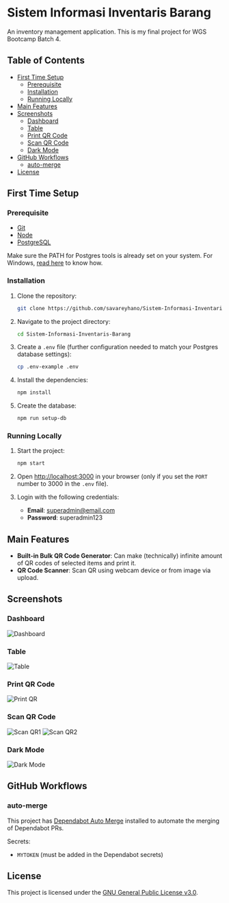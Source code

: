 # Sistem Informasi Inventaris Barang

An inventory management application. This is my final project for WGS Bootcamp Batch 4.

## Table of Contents

- [First Time Setup](#first-time-setup)
  - [Prerequisite](#prerequisite)
  - [Installation](#installation)
  - [Running Locally](#running-locally)
- [Main Features](#main-features)
- [Screenshots](#screenshots)
  - [Dashboard](#dashboard)
  - [Table](#table)
  - [Print QR Code](#print-qr-code)
  - [Scan QR Code](#scan-qr-code)
  - [Dark Mode](#dark-mode)
- [GitHub Workflows](#github-workflows)
  - [auto-merge](#auto-merge)
- [License](#license)

## First Time Setup

### Prerequisite

- [Git](https://git-scm.com/downloads)
- [Node](https://nodejs.org/en/download/current)
- [PostgreSQL](https://www.postgresql.org/download/)

Make sure the PATH for Postgres tools is already set on your system. For Windows, [read here](https://www.commandprompt.com/education/how-to-set-windows-path-for-postgres-tools/) to know how.

### Installation

1. Clone the repository:

   ```bash
   git clone https://github.com/savareyhano/Sistem-Informasi-Inventaris-Barang.git
   ```

2. Navigate to the project directory:

   ```bash
   cd Sistem-Informasi-Inventaris-Barang
   ```

3. Create a `.env` file (further configuration needed to match your Postgres database settings):

   ```bash
   cp .env-example .env
   ```

4. Install the dependencies:

   ```bash
   npm install
   ```

5. Create the database:

   ```bash
   npm run setup-db
   ```

### Running Locally

1. Start the project:

   ```bash
   npm start
   ```

2. Open [http://localhost:3000](http://localhost:3000) in your browser (only if you set the `PORT` number to 3000 in the `.env` file).

3. Login with the following credentials:
   - **Email**: superadmin@email.com
   - **Password**: superadmin123

## Main Features

- **Built-in Bulk QR Code Generator**: Can make (technically) infinite amount of QR codes of selected items and print it.
- **QR Code Scanner**: Scan QR using webcam device or from image via upload.

## Screenshots

### Dashboard

![Dashboard](https://user-images.githubusercontent.com/32730327/273454645-93f713e4-ae39-46f9-8557-5403794b8104.png)

### Table

![Table](https://user-images.githubusercontent.com/32730327/273454711-420e7794-6de7-4a96-bd93-51c745c4e983.png)

### Print QR Code

![Print QR](https://user-images.githubusercontent.com/32730327/273454740-4a5de934-0a78-47ca-b92d-11419febe76f.png)

### Scan QR Code

![Scan QR1](https://user-images.githubusercontent.com/32730327/273454801-d9c2f9e0-5ee1-4708-8283-656e787ce9f2.png)
![Scan QR2](https://user-images.githubusercontent.com/32730327/273454805-ca0edc90-de09-4def-a2fa-9fa7cfe7dfb0.png)

### Dark Mode

![Dark Mode](https://user-images.githubusercontent.com/32730327/273454814-4f1d843c-59bf-4469-bb28-92ebf73f9caa.png)

## GitHub Workflows

### auto-merge

This project has [Dependabot Auto Merge](https://github.com/marketplace/actions/dependabot-auto-merge) installed to automate the merging of Dependabot PRs. 

Secrets:

- `MYTOKEN` (must be added in the Dependabot secrets)

## License

This project is licensed under the [GNU General Public License v3.0](https://github.com/savareyhano/Sistem-Informasi-Inventaris-Barang/blob/main/LICENSE).
